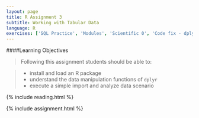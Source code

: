 ```yaml
---
layout: page
title: R Assignment 3
subtitle: Working with Tabular Data
language: R
exercises: ['SQL Practice', 'Modules', 'Scientific 0', 'Code fix - dplyr', 'Dplyr Using Databases']
---
```


####Learning Objectives

> Following this assignment students should be able to:

> - install and load an R package
> - understand the data manipulation functions of `dplyr`
> - execute a simple import and analyze data scenario

{% include reading.html %}

{% include assignment.html %}
